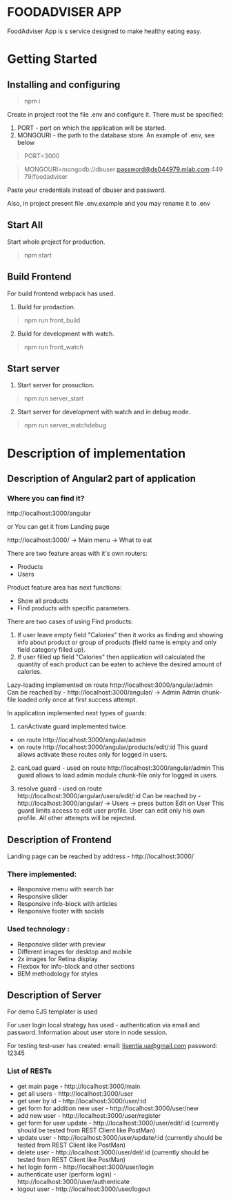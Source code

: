 

# FOODADVISER APP

FoodAdviser App is s service designed to make healthy eating easy.


# Getting Started


## Installing and configuring

> npm i

Create in project root the file .env and configure it. There must be specified:
1. PORT - port on which the application will be started.
2. MONGOURI - the path to the database store.
An example of .env, see below

> PORT=3000

> MONGOURI=mongodb://dbuser:password@ds044979.mlab.com:44979/foodadviser

Paste your credentials instead of dbuser and password.

Also, in project present file .env.example and you may rename it to .env


## Start All

Start whole project for production.
> npm start


## Build Frontend

For build frontend webpack has used.

1. Build for prodaction.
> npm run front_build

2. Build for development with watch.
> npm run front_watch


## Start server

1. Start server for prosuction.
> npm run server_start

2. Start server for development with watch and in debug mode.
> npm run server_watchdebug


# Description of implementation

## Description of Angular2 part of application

### Where you can find it?

http://localhost:3000/angular

or You can get it from Landing page

http://localhost:3000/ -> Main menu -> What to eat

There are two feature areas with it's own routers:
- Products
- Users

Product feature area has next functions:
- Show all products
- Find products with specific parameters.

There are two cases of using Find products:
1) If user leave empty field "Calories" then it works as finding and showing info about product or group of products (field name is empty and only field category filled up).
2) If user filled up field "Calories" then application will calculated the quantity of each product can be eaten to achieve the desired amount of calories.

Lazy-loading implemented on route http://localhost:3000/angular/admin
Can be reached by - http://localhost:3000/angular/ -> Admin
Admin chunk-file loaded only once at first success attempt.

In application implemented next types of guards:

1) canActivate guard implemented twice:
- on route http://localhost:3000/angular/admin
- on route http://localhost:3000/angular/products/edit/:id
This guard allows activate these routes only for logged in users.

2) canLoad guard - used on route http://localhost:3000/angular/admin
This guard allows to load admin module chunk-file only for logged in users.

3) resolve guard - used on route http://localhost:3000/angular/users/edit/:id
Can be reached by - http://localhost:3000/angular/ -> Users -> press button Edit on User
This guard limits access to edit user profile.
User can edit only his own profile. All other attempts will be rejected.

## Description of Frontend

Landing page can be reached by address - http://localhost:3000/

### There implemented:
- Responsive menu with search bar
- Responsive slider
- Responsive info-block with articles
- Responsive footer with socials

### Used technology :
- Responsive slider with preview
- Different images for desktop and mobile
- 2x images for Retina display
- Flexbox for info-block and other sections
- BEM methodology for styles


## Description of Server

For demo EJS templater is used

For user login local strategy has used - authentication via email and password.
Information about user store in node session.

For testing test-user has created:
email: lisentia.ua@gmail.com
password: 12345


### List of RESTs

- get main page - http://localhost:3000/main
- get all users - http://localhost:3000/user
- get user by id - http://localhost:3000/user/:id
- get form for addition new user - http://localhost:3000/user/new
- add new user - http://localhost:3000/user/register
- get form for user update - http://localhost:3000/user/edit/:id (currently should be tested from REST Client like PostMan)
- update user - http://localhost:3000/user/update/:id (currently should be tested from REST Client like PostMan)
- delete user  - http://localhost:3000/user/del/:id (currently should be tested from REST Client like PostMan)
- het login form - http://localhost:3000/user/login
- authenticate user (perform login) - http://localhost:3000/user/authenticate
- logout user - http://localhost:3000/user/logout


